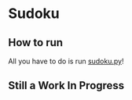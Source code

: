 # Sudoku

## How to run

All you have to do is run [sudoku.py](sudoku.py)!

## Still a Work In Progress